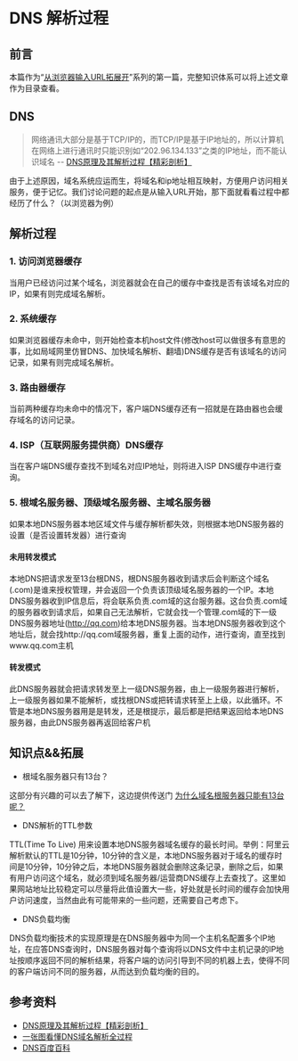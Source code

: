 # DNS 解析过程
## 前言
本篇作为“[从浏览器输入URL拓展开](https://www.ilmiao.com/article/js/18)”系列的第一篇，完整知识体系可以将上述文章作为目录查看。
## DNS
> 网络通讯大部分是基于TCP/IP的，而TCP/IP是基于IP地址的，所以计算机在网络上进行通讯时只能识别如“202.96.134.133”之类的IP地址，而不能认识域名 -- [DNS原理及其解析过程【精彩剖析】](https://blog.51cto.com/369369/812889)

由于上述原因，域名系统应运而生，将域名和ip地址相互映射，方便用户访问相关服务，便于记忆。我们讨论问题的起点是从输入URL开始，那下面就看看过程中都经历了什么？（以浏览器为例）
## 解析过程
### 1. 访问浏览器缓存
当用户已经访问过某个域名，浏览器就会在自己的缓存中查找是否有该域名对应的IP，如果有则完成域名解析。
### 2. 系统缓存
如果浏览器缓存未命中，则开始检查本机host文件(修改host可以做很多有意思的事，比如局域网里仿冒DNS、加快域名解析、翻墙)DNS缓存是否有该域名的访问记录，如果有则完成域名解析。
### 3. 路由器缓存
当前两种缓存均未命中的情况下，客户端DNS缓存还有一招就是在路由器也会缓存域名的访问记录。
### 4. ISP（互联网服务提供商）DNS缓存
当在客户端DNS缓存查找不到域名对应IP地址，则将进入ISP DNS缓存中进行查询。
### 5. 根域名服务器、顶级域名服务器、主域名服务器
如果本地DNS服务器本地区域文件与缓存解析都失效，则根据本地DNS服务器的设置（是否设置转发器）进行查询
#### 未用转发模式
本地DNS把请求发至13台根DNS，根DNS服务器收到请求后会判断这个域名(.com)是谁来授权管理，并会返回一个负责该顶级域名服务器的一个IP。本地DNS服务器收到IP信息后，将会联系负责.com域的这台服务器。这台负责.com域的服务器收到请求后，如果自己无法解析，它就会找一个管理.com域的下一级DNS服务器地址(http://qq.com)给本地DNS服务器。当本地DNS服务器收到这个地址后，就会找http://qq.com域服务器，重复上面的动作，进行查询，直至找到www.qq.com主机
#### 转发模式
此DNS服务器就会把请求转发至上一级DNS服务器，由上一级服务器进行解析，上一级服务器如果不能解析，或找根DNS或把转请求转至上上级，以此循环。不管是本地DNS服务器用是是转发，还是根提示，最后都是把结果返回给本地DNS服务器，由此DNS服务器再返回给客户机
## 知识点&&拓展
* 根域名服务器只有13台？

这部分有兴趣的可以去了解下，这边提供传送门 [为什么域名根服务器只能有13台呢？](https://www.zhihu.com/question/22587247/answer/66417484)
* DNS解析的TTL参数

TTL(Time To Live) 用来设置本地DNS服务器域名缓存的最长时间。举例：阿里云解析默认的TTL是10分钟，10分钟的含义是，本地DNS服务器对于域名的缓存时间是10分钟，10分钟之后，本地DNS服务器就会删除这条记录，删除之后，如果有用户访问这个域名，就必须到域名服务器/运营商DNS缓存上去查找了。这里如果网站地址比较稳定可以尽量将此值设置大一些，好处就是长时间的缓存会加快用户访问速度，当然由此有可能带来的一些问题，还需要自己考虑下。

* DNS负载均衡

DNS负载均衡技术的实现原理是在DNS服务器中为同一个主机名配置多个IP地址，在应答DNS查询时，DNS服务器对每个查询将以DNS文件中主机记录的IP地址按顺序返回不同的解析结果，将客户端的访问引导到不同的机器上去，使得不同的客户端访问不同的服务器，从而达到负载均衡的目的。

## 参考资料 

* [DNS原理及其解析过程【精彩剖析】](https://blog.51cto.com/369369/812889)
* [一张图看懂DNS域名解析全过程](http://www.maixj.net/ict/dns-chaxun-9208)
* [DNS百度百科](https://baike.baidu.com/item/DNS/427444)
